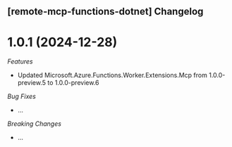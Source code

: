 ## [remote-mcp-functions-dotnet] Changelog

<a name="1.0.1"></a>
# 1.0.1 (2024-12-28)

*Features*
* Updated Microsoft.Azure.Functions.Worker.Extensions.Mcp from 1.0.0-preview.5 to 1.0.0-preview.6

*Bug Fixes*
* ...

*Breaking Changes*
* ...
